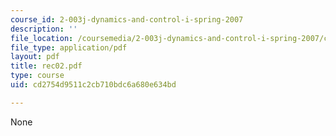 ```yaml
---
course_id: 2-003j-dynamics-and-control-i-spring-2007
description: ''
file_location: /coursemedia/2-003j-dynamics-and-control-i-spring-2007/cd2754d9511c2cb710bdc6a680e634bd_rec02.pdf
file_type: application/pdf
layout: pdf
title: rec02.pdf
type: course
uid: cd2754d9511c2cb710bdc6a680e634bd

---
```

None